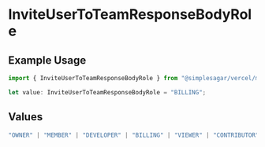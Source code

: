 # InviteUserToTeamResponseBodyRole

## Example Usage

```typescript
import { InviteUserToTeamResponseBodyRole } from "@simplesagar/vercel/models/inviteusertoteamop.js";

let value: InviteUserToTeamResponseBodyRole = "BILLING";
```

## Values

```typescript
"OWNER" | "MEMBER" | "DEVELOPER" | "BILLING" | "VIEWER" | "CONTRIBUTOR"
```